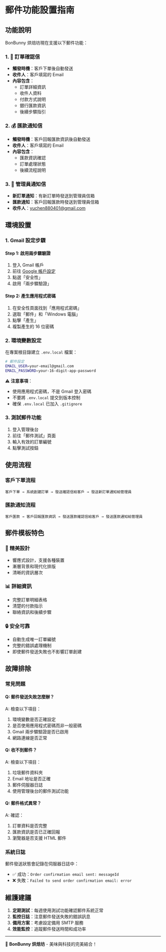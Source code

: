 # 郵件功能設置指南

## 功能說明

BonBunny 烘焙坊現在支援以下郵件功能：

### 1. 📧 訂單確認信
- **觸發時機**：客戶下單後自動發送
- **收件人**：客戶填寫的 Email
- **內容包含**：
  - 訂單詳細資訊
  - 收件人資料
  - 付款方式說明
  - 銀行匯款資訊
  - 後續步驟指引

### 2. 💰 匯款通知信
- **觸發時機**：客戶回報匯款資訊後自動發送
- **收件人**：客戶填寫的 Email
- **內容包含**：
  - 匯款資訊確認
  - 訂單處理狀態
  - 後續流程說明

### 3. 🔔 管理員通知信
- **新訂單通知**：有新訂單時發送到管理員信箱
- **匯款通知**：客戶回報匯款時發送到管理員信箱
- **收件人**：yuchen880401@gmail.com

## 環境設置

### 1. Gmail 設定步驟

#### Step 1: 啟用兩步驟驗證
1. 登入 Gmail 帳戶
2. 前往 [Google 帳戶設定](https://myaccount.google.com/)
3. 點選「安全性」
4. 啟用「兩步驟驗證」

#### Step 2: 產生應用程式密碼
1. 在安全性頁面找到「應用程式密碼」
2. 選取「郵件」和「Windows 電腦」
3. 點擊「產生」
4. 複製產生的 16 位密碼

### 2. 環境變數設定

在專案根目錄建立 `.env.local` 檔案：

```bash
# 郵件設定
EMAIL_USER=your-email@gmail.com
EMAIL_PASSWORD=your-16-digit-app-password
```

⚠️ **注意事項**：
- 使用應用程式密碼，不是 Gmail 登入密碼
- 不要將 `.env.local` 提交到版本控制
- 確保 `.env.local` 已加入 `.gitignore`

### 3. 測試郵件功能

1. 登入管理後台
2. 前往「郵件測試」頁面
3. 輸入有效的訂單編號
4. 點擊測試按鈕

## 使用流程

### 客戶下單流程
```
客戶下單 → 系統創建訂單 → 發送確認信給客戶 → 發送新訂單通知給管理員
```

### 匯款通知流程
```
客戶匯款 → 客戶回報匯款資訊 → 發送匯款確認信給客戶 → 發送匯款通知給管理員
```

## 郵件模板特色

### 🎨 精美設計
- 響應式設計，支援各種裝置
- 漸層背景和現代化排版
- 清晰的資訊層次

### 📊 詳細資訊
- 完整訂單明細表格
- 清楚的付款指示
- 聯絡資訊和後續步驟

### 🔒 安全可靠
- 自動生成唯一訂單編號
- 完整的錯誤處理機制
- 即使郵件發送失敗也不影響訂單創建

## 故障排除

### 常見問題

#### Q: 郵件發送失敗怎麼辦？
A: 檢查以下項目：
1. 環境變數是否正確設定
2. 是否使用應用程式密碼而非一般密碼
3. Gmail 兩步驟驗證是否已啟用
4. 網路連線是否正常

#### Q: 收不到郵件？
A: 檢查以下項目：
1. 垃圾郵件資料夾
2. Email 地址是否正確
3. 郵件伺服器日誌
4. 使用管理後台的郵件測試功能

#### Q: 郵件格式異常？
A: 確認：
1. 訂單資料是否完整
2. 匯款資訊是否已正確回報
3. 瀏覽器是否支援 HTML 郵件

### 系統日誌

郵件發送狀態會記錄在伺服器日誌中：
- ✅ 成功：`Order confirmation email sent: messageId`
- ❌ 失敗：`Failed to send order confirmation email: error`

## 維護建議

1. **定期測試**：每週使用測試功能確認郵件系統正常
2. **監控日誌**：注意郵件發送失敗的錯誤訊息
3. **備用方案**：考慮設定備用 SMTP 服務
4. **效能監控**：追蹤郵件發送時間和成功率

---

🎂 **BonBunny 烘焙坊** - 美味與科技的完美結合！
